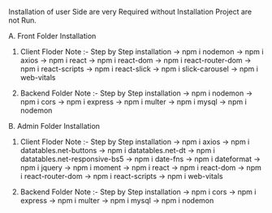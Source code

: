 Installation of user Side are very Required without Installation Project are not Run.

A. Front Folder Installation

1. Client Floder 
 Note :- Step by Step installation 
-> npm i nodemon
-> npm i axios
-> npm i react
-> npm i react-dom
-> npm i react-router-dom
-> npm i react-scripts
-> npm i react-slick
-> npm i slick-carousel
-> npm i web-vitals

2. Backend Folder
 Note :- Step by Step installation
-> npm i nodemon
-> npm i cors
-> npm i express
-> npm i multer
-> npm i mysql
-> npm i nodemon

B. Admin Folder Installation

1. Client Floder
 Note :- Step by Step installation 
-> npm i axios
-> npm i datatables.net-buttons
-> npm i datatables.net-dt
-> npm i datatables.net-responsive-bs5
-> npm i date-fns
-> npm i dateformat
-> npm i jquery
-> npm i moment
-> npm i react
-> npm i react-dom
-> npm i react-router-dom
-> npm i react-scripts
-> npm i web-vitals

2. Backend Folder
 Note :- Step by Step installation
-> npm i cors
-> npm i express
-> npm i multer
-> npm i mysql
-> npm i nodemon